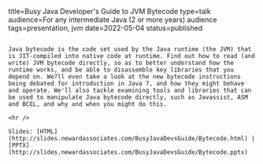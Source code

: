 title=Busy Java Developer's Guide to JVM Bytecode
type=talk
audience=For any intermediate Java (2 or more years) audience
tags=presentation, jvm
date=2022-05-04
status=published
~~~~~~

Java bytecode is the code set used by the Java runtime (the JVM) that is JIT-compiled into native code at runtime. Find out how to read (and write) JVM bytecode directly, so as to better understand how the runtime works, and be able to disassemble key libraries that you depend on. We?ll even take a look at the new bytecode instructions being debated for introduction in Java 7, and how they might behave and operate. We'll also tackle examining tools and libraries that can be used to manipulate Java bytecode directly, such as Javassist, ASM and BCEL, and why and when you might do this.
    
<hr />

Slides: [HTML](http://slides.newardassociates.com/BusyJavaDevsGuide/Bytecode.html) | [PPTX](http://slides.newardassociates.com/BusyJavaDevsGuide/Bytecode.pptx)
